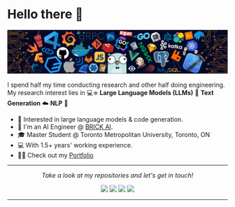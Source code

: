 # Hello there 👋

![](https://github.com/haisonle001/haisonle001/blob/main/header.png)

I spend half my time conducting research and other half doing engineering. My research interest lies in 💻⎈ **Large Language Models (LLMs)** 🐳 **Text Generation** ☁️ **NLP** 🌈 

* 🧐   Interested in large language models & code generation.
* 💼   I'm an AI Engineer @ [BRICK AI](https://eximgpt.com).
* 🎓   Master Student @ Toronto Metropolitan University, Toronto, ON
* 💻   With 1.5+ years' working experience.
* ✍🏻   Check out my [Portfolio](https://lehaison-cv.vercel.app/)

  
<hr>
<p align="center">
  <i>Take a look at my repositories and let's get in touch!</i>

<p align="center">
<a href= "https://www.facebook.com/nhoxson338"><img src="https://img.icons8.com/material-outlined/30/null/facebook-f.png"/></a>
<a href= "https://github.com/haisonle001"><img src="https://img.icons8.com/material-outlined/30/null/github.png"/></a>
<a href= "https://www.linkedin.com/in/haisonle01"><img src="https://img.icons8.com/material-outlined/30/000000/linkedin.png"/></a>
<a href= "https://lehaison-cv.vercel.app/"><img src="https://img.icons8.com/material-outlined/27/000000/geography.png"/></a>
</p>

---
